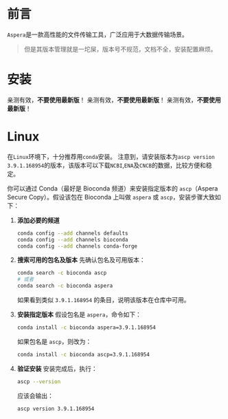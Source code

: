 # 前言
`Aspera`是一款高性能的文件传输工具，广泛应用于大数据传输场景。

>但是其版本管理就是一坨屎，版本号不规范，文档不全，安装配置麻烦。

# 安装
亲测有效，**不要使用最新版**！
亲测有效，**不要使用最新版**！
亲测有效，**不要使用最新版**！

# Linux
在`Linux`环境下，十分推荐用`conda`安装。
注意到，请安装版本为`ascp version 3.9.1.168954`的版本，该版本可以下载`NCBI`,`ENA`及`CNCB`的数据，比较方便和稳定。

你可以通过 Conda（最好是 Bioconda 频道）来安装指定版本的 `ascp`（Aspera Secure Copy）。假设该包在 Bioconda 上叫做 `aspera` 或 `ascp`，安装步骤大致如下：

1. **添加必要的频道**
   ```bash
   conda config --add channels defaults
   conda config --add channels bioconda
   conda config --add channels conda-forge
   ```

2. **搜索可用的包名及版本**
   先确认包名及可用版本：

   ```bash
   conda search -c bioconda ascp
   # 或者
   conda search -c bioconda aspera
   ```

   如果看到类似 `3.9.1.168954` 的条目，说明该版本在仓库中可用。

3. **安装指定版本**
   假设包名是 `aspera`，命令如下：
   ```bash
   conda install -c bioconda aspera=3.9.1.168954
   ```

   如果包名是 `ascp`，则改为：
   ```bash
   conda install -c bioconda ascp=3.9.1.168954
   ```

4. **验证安装**
   安装完成后，执行：
   ```bash
   ascp --version
   ```

   应该会输出：
   ```
   ascp version 3.9.1.168954
   ```

